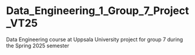 # Data_Engineering_1_Group_7_Project_VT25
Data Engineering course at Uppsala University project for group 7 during the Spring 2025 semester
